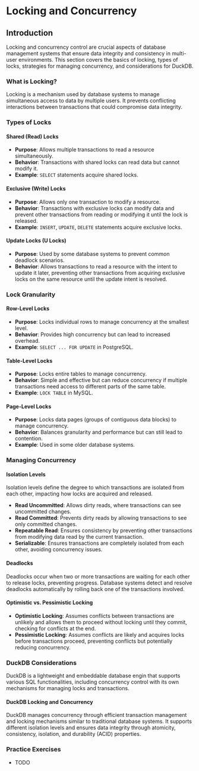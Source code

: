 # Locking and Concurrency

## Introduction
Locking and concurrency control are crucial aspects of database management systems that ensure data integrity and consistency in multi-user environments. This section covers the basics of locking, types of locks, strategies for managing concurrency, and considerations for DuckDB.

### What is Locking?
Locking is a mechanism used by database systems to manage simultaneous access to data by multiple users. It prevents conflicting interactions between transactions that could compromise data integrity.

### Types of Locks

#### Shared (Read) Locks
- **Purpose**: Allows multiple transactions to read a resource simultaneously.
- **Behavior**: Transactions with shared locks can read data but cannot modify it.
- **Example**: `SELECT` statements acquire shared locks.

#### Exclusive (Write) Locks
- **Purpose**: Allows only one transaction to modify a resource.
- **Behavior**: Transactions with exclusive locks can modify data and prevent other transactions from reading or modifying it until the lock is released.
- **Example**: `INSERT`, `UPDATE`, `DELETE` statements acquire exclusive locks.

#### Update Locks (U Locks)
- **Purpose**: Used by some database systems to prevent common deadlock scenarios.
- **Behavior**: Allows transactions to read a resource with the intent to update it later, preventing other transactions from acquiring exclusive locks on the same resource until the update intent is resolved.

### Lock Granularity

#### Row-Level Locks
- **Purpose**: Locks individual rows to manage concurrency at the smallest level.
- **Behavior**: Provides high concurrency but can lead to increased overhead.
- **Example**: `SELECT ... FOR UPDATE` in PostgreSQL.

#### Table-Level Locks
- **Purpose**: Locks entire tables to manage concurrency.
- **Behavior**: Simple and effective but can reduce concurrency if multiple transactions need access to different parts of the same table.
- **Example**: `LOCK TABLE` in MySQL.

#### Page-Level Locks
- **Purpose**: Locks data pages (groups of contiguous data blocks) to manage concurrency.
- **Behavior**: Balances granularity and performance but can still lead to contention.
- **Example**: Used in some older database systems.

### Managing Concurrency

#### Isolation Levels
Isolation levels define the degree to which transactions are isolated from each other, impacting how locks are acquired and released.
- **Read Uncommitted**: Allows dirty reads, where transactions can see uncommitted changes.
- **Read Committed**: Prevents dirty reads by allowing transactions to see only committed changes.
- **Repeatable Read**: Ensures consistency by preventing other transactions from modifying data read by the current transaction.
- **Serializable**: Ensures transactions are completely isolated from each other, avoiding concurrency issues.

#### Deadlocks
Deadlocks occur when two or more transactions are waiting for each other to release locks, preventing progress. Database systems detect and resolve deadlocks automatically by rolling back one of the transactions involved.

#### Optimistic vs. Pessimistic Locking
- **Optimistic Locking**: Assumes conflicts between transactions are unlikely and allows them to proceed without locking until they commit, checking for conflicts at the end.
- **Pessimistic Locking**: Assumes conflicts are likely and acquires locks before transactions proceed, preventing conflicts but potentially reducing concurrency.

### DuckDB Considerations
DuckDB is a lightweight and embeddable database engin that supports various SQL functionalities, including concurrency control with its own mechanisms for managing locks and transactions.

#### DuckDB Locking and Concurrency
DuckDB manages concurrency through efficient transaction management and locking mechanisms similar to traditional database systems. It supports different isolation levels and ensures data integrity through atomicity, consistency, isolation, and durability (ACID) properties.

### Practice Exercises
* TODO
